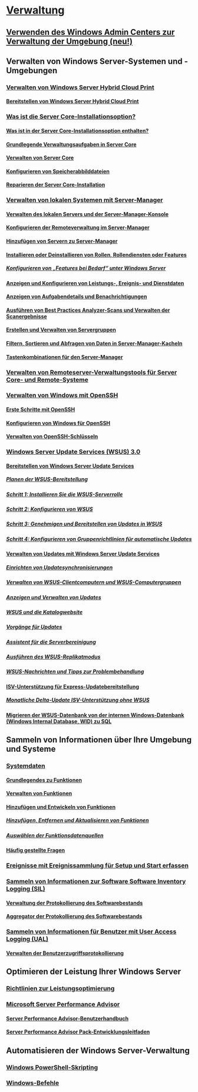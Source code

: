 # [Verwaltung](manage-windows-server.yml)
## [Verwenden des Windows Admin Centers zur Verwaltung der Umgebung (neu!)](../manage/windows-admin-center/overview.md)
## Verwalten von Windows Server-Systemen und -Umgebungen
### [Verwalten von Windows Server Hybrid Cloud Print](hybrid-cloud-print/hybrid-cloud-print-overview.md)
#### [Bereitstellen von Windows Server Hybrid Cloud Print](hybrid-cloud-print/hybrid-cloud-print-deploy.md)
### [Was ist die Server Core-Installationsoption?](server-core/what-is-server-core.md)
#### [Was ist in der Server Core-Installationsoption enthalten?](server-core/server-core-roles-and-services.md)
#### [Grundlegende Verwaltungsaufgaben in Server Core](server-core/server-core-administer.md)
#### [Verwalten von Server Core](server-core/server-core-manage.md)
#### [Konfigurieren von Speicherabbilddateien](server-core/server-core-memory-dump.md)
#### [Reparieren der Server Core-Installation](server-core/server-core-servicing.md)
### [Verwalten von lokalen Systemen mit Server-Manager](server-manager/server-manager.md)
#### [Verwalten des lokalen Servers und der Server-Manager-Konsole](server-manager/manage-the-local-server-and-the-server-manager-console.md)
#### [Konfigurieren der Remoteverwaltung im Server-Manager](server-manager/configure-remote-management-in-server-manager.md)
#### [Hinzufügen von Servern zu Server-Manager](server-manager/add-servers-to-server-manager.md)
#### [Installieren oder Deinstallieren von Rollen, Rollendiensten oder Features](server-manager/install-or-uninstall-roles-role-services-or-features.md)
##### [Konfigurieren von „Features bei Bedarf“ unter Windows Server](server-manager/configure-features-on-demand-in-windows-server.md)
#### [Anzeigen und Konfigurieren von Leistungs-, Ereignis- und Dienstdaten](server-manager/view-and-configure-performance-event-and-service-data.md)
#### [Anzeigen von Aufgabendetails und Benachrichtigungen](server-manager/view-task-details-and-notifications.md)
#### [Ausführen von Best Practices Analyzer-Scans und Verwalten der Scanergebnisse](server-manager/run-best-practices-analyzer-scans-and-manage-scan-results.md)
#### [Erstellen und Verwalten von Servergruppen](server-manager/create-and-manage-server-groups.md)
#### [Filtern, Sortieren und Abfragen von Daten in Server-Manager-Kacheln](server-manager/filter-sort-and-query-data-in-server-manager-tiles.md)
#### [Tastenkombinationen für den Server-Manager](server-manager/keyboard-shortcuts-for-server-manager.md)
### [Verwalten von Remoteserver-Verwaltungstools für Server Core- und Remote-Systeme](../remote/remote-server-administration-tools.md)
### [Verwalten von Windows mit OpenSSH](OpenSSH/OpenSSH_Overview.md)
#### [Erste Schritte mit OpenSSH](OpenSSH/OpenSSH_Install_FirstUse.md)
#### [Konfigurieren von Windows für OpenSSH](OpenSSH/OpenSSH_Server_Configuration.md)
#### [Verwalten von OpenSSH-Schlüsseln](OpenSSH/OpenSSH_KeyManagement.md)
### [Windows Server Update Services (WSUS) 3.0](windows-server-update-services/get-started/windows-server-update-services-wsus.md)
#### [Bereitstellen von Windows Server Update Services](windows-server-update-services/deploy/deploy-windows-server-update-services.md)
##### [Planen der WSUS-Bereitstellung](windows-server-update-services/plan/plan-your-wsus-deployment.md)
##### [Schritt 1: Installieren Sie die WSUS-Serverrolle](windows-server-update-services/deploy/1-install-the-wsus-server-role.md)
##### [Schritt 2: Konfigurieren von WSUS](windows-server-update-services/deploy/2-configure-wsus.md)
##### [Schritt 3: Genehmigen und Bereitstellen von Updates in WSUS](windows-server-update-services/deploy/3-approve-and-deploy-updates-in-wsus.md)
##### [Schritt 4: Konfigurieren von Gruppenrichtlinien für automatische Updates](windows-server-update-services/deploy/4-configure-group-policy-settings-for-automatic-updates.md)
#### [Verwalten von Updates mit Windows Server Update Services](windows-server-update-services/manage/update-management-with-windows-server-update-services.md)
##### [Einrichten von Updatesynchronisierungen](windows-server-update-services/manage/setting-up-update-synchronizations.md)
##### [Verwalten von WSUS-Clientcomputern und WSUS-Computergruppen](windows-server-update-services/manage/managing-wsus-client-computers-and-wsus-computer-groups.md)
##### [Anzeigen und Verwalten von Updates](windows-server-update-services/manage/viewing-and-managing-updates.md)
##### [WSUS und die Katalogwebsite](windows-server-update-services/manage/wsus-and-the-catalog-site.md)
##### [Vorgänge für Updates](windows-server-update-services/manage/updates-operations.md)
##### [Assistent für die Serverbereinigung](windows-server-update-services/manage/the-server-cleanup-wizard.md)
##### [Ausführen des WSUS-Replikatmodus](windows-server-update-services/manage/running-wsus-replica-mode.md)
##### [WSUS-Nachrichten und Tipps zur Problembehandlung](windows-server-update-services/manage/wsus-messages-and-troubleshooting-tips.md)
#### [ISV-Unterstützung für Express-Updatebereitstellung](windows-server-update-services/deploy/express-update-delivery-isv-support.md)
##### [Monatliche Delta-Update ISV-Unterstützung ohne WSUS](windows-server-update-services/deploy/monthly-delta-update-isv-support-without-WSUS.md)
#### [Migrieren der WSUS-Datenbank von der internen Windows-Datenbank (Windows Internal Database, WID) zu SQL](windows-server-update-services/manage/wid-to-sql-migration.md)

## Sammeln von Informationen über Ihre Umgebung und Systeme
### [Systemdaten](..\manage\system-insights\overview.md)
#### [Grundlegendes zu Funktionen](..\manage\system-insights\understanding-capabilities.md)
#### [Verwalten von Funktionen](..\manage\system-insights\managing-capabilities.md)
#### [Hinzufügen und Entwickeln von Funktionen](..\manage\system-insights\adding-and-developing-capabilities.md)
##### [Hinzufügen, Entfernen und Aktualisieren von Funktionen](..\manage\system-insights\add-remove-update-capabilities.md)
##### [Auswählen der Funktionsdatenquellen](..\manage\system-insights\data-sources.md)
#### [Häufig gestellte Fragen](..\manage\system-insights\faq.md)
### [Ereignisse mit Ereignissammlung für Setup und Start erfassen](Get-started-with-Setup-and-Boot-Event-Collection.md)
### [Sammeln von Informationen zur Software Software Inventory Logging (SIL)](software-inventory-logging/get-started-with-software-inventory-logging.md)
#### [Verwaltung der Protokollierung des Softwarebestands](software-inventory-logging/manage-software-inventory-logging.md)
#### [Aggregator der Protokollierung des Softwarebestands](software-inventory-logging/software-inventory-logging-aggregator.md)
### [Sammeln von Informationen für Benutzer mit User Access Logging (UAL)](user-access-logging/get-started-with-user-access-logging.md)
#### [Verwalten der Benutzerzugriffsprotokollierung](user-access-logging/manage-user-access-logging.md)

## Optimieren der Leistung Ihrer Windows Server
### [Richtlinien zur Leistungsoptimierung](performance-tuning/index.md) 
### [Microsoft Server Performance Advisor](server-performance-advisor/microsoft-server-performance-advisor.md)
#### [Server Performance Advisor-Benutzerhandbuch](server-performance-advisor/server-performance-advisor-users-guide.md)
#### [Server Performance Advisor Pack-Entwicklungsleitfaden](server-performance-advisor/server-performance-advisor-pack-development-guide.md)

## Automatisieren der Windows Server-Verwaltung
### [Windows PowerShell-Skripting](/powershell/scripting/powershell-scripting?view=powershell-5.1)
### [Windows-Befehle](windows-commands/windows-commands.md)